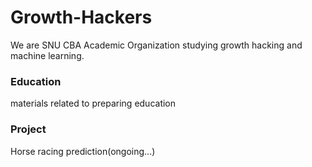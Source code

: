 # Growth-Hackers
We are SNU CBA Academic Organization studying growth hacking and machine learning.

### Education
materials related to preparing education

### Project
Horse racing prediction(ongoing...)

